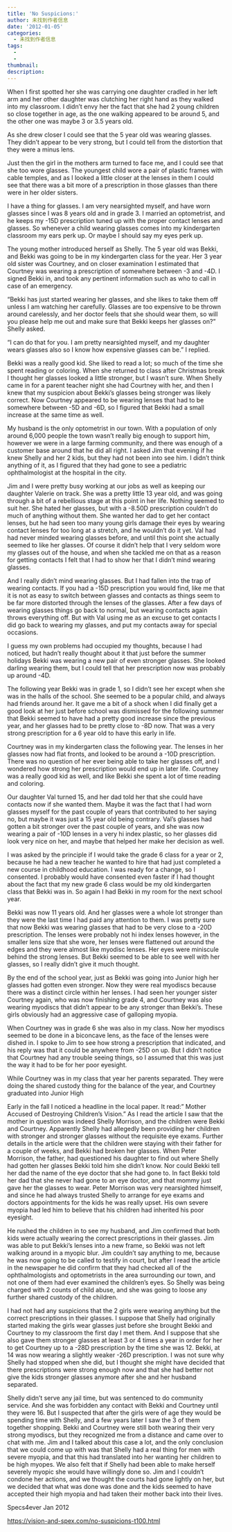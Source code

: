 ```yaml
---
title: 'No Suspicions:'
author: 未找到作者信息
date: '2012-01-05'
categories:
  - 未找到作者信息
tags:
  - 
  - 
thumbnail: 
description: 
---
```


When I first spotted her she was carrying one daughter cradled in her left arm and her other daughter was clutching her right hand as they walked into my classroom.  I didn’t envy her the fact that she had 2 young children so close together in age, as the one walking appeared to be around 5, and the other one was maybe 3 or 3.5 years old.

As she drew closer I could see that the 5 year old was wearing glasses. They didn’t appear to be very strong, but I could tell from the distortion that they were a minus lens.

Just then the girl in the mothers arm turned to face me, and I could see that she too wore glasses. The youngest child wore a pair of plastic frames with cable temples, and as I looked a little closer at the lenses in them I could see that there was a bit more of a prescription in those glasses than there were in her older sisters.

I have a thing for glasses. I am very nearsighted myself, and have worn glasses since I was 8 years old and in grade 3.  I married an optometrist, and he keeps my -15D prescription tuned up with the proper contact lenses and glasses. So whenever a child wearing glasses comes into my kindergarten classroom my ears perk up.  Or maybe I should say my eyes perk up.

The young mother introduced herself as Shelly.  The 5 year old was Bekki, and Bekki was going to be in my kindergarten class for the year. Her 3 year old sister was Courtney, and on closer examination I estimated that Courtney was wearing a prescription of somewhere between -3 and -4D.  I signed Bekki in, and took any pertinent information such as who to call in case of an emergency.

“Bekki has just started wearing her glasses, and she likes to take them off unless I am watching her carefully. Glasses are too expensive to be thrown around carelessly, and her doctor feels that she should wear them, so will you please help me out and make sure that Bekki keeps her glasses on?” Shelly asked.

“I can do that for you. I am pretty nearsighted myself, and my daughter wears glasses also so I know how expensive glasses can be.” I replied.

Bekki was a really good kid. She liked to read a lot; so much of the time she spent reading or coloring. When she returned to class after Christmas break I thought her glasses looked a little stronger, but I wasn’t sure.  When Shelly came in for a parent teacher night she had Courtney with her, and then I knew that my suspicion about Bekki’s glasses being stronger was likely correct.  Now Courtney appeared to be wearing lenses that had to be somewhere between -5D and -6D, so I figured that Bekki had a small increase at the same time as well.

My husband is the only optometrist in our town. With a population of only around 6,000 people the town wasn’t really big enough to support him, however we were in a large farming community, and there was enough of a customer base around that he did all right. I asked Jim that evening if he knew Shelly and her 2 kids, but they had not been into see him. I didn’t think anything of it, as I figured that they had gone to see a pediatric ophthalmologist at the hospital in the city.

Jim and I were pretty busy working at our jobs as well as keeping our daughter Valerie on track.  She was a pretty little 13 year old, and was going through a bit of a rebellious stage at this point in her life. Nothing seemed to suit her. She hated her glasses, but with a -8.50D prescription couldn’t do much of anything without them. She wanted her dad to get her contact lenses, but he had seen too many young girls damage their eyes by wearing contact lenses for too long at a stretch, and he wouldn’t do it yet.  Val had had never minded wearing glasses before, and until this point she actually seemed to like her glasses. Of course it didn’t help that I very seldom wore my glasses out of the house, and when she tackled me on that as a reason for getting contacts I felt that I had to show her that I didn’t mind wearing glasses.

And I really didn’t mind wearing glasses.  But I had fallen into the trap of wearing contacts. If you had a -15D prescription you would find, like me that it is not as easy to switch between glasses and contacts as things seem to be far more distorted through the lenses of the glasses.  After a few days of wearing glasses things go back to normal, but wearing contacts again throws everything off.  But with Val using me as an excuse to get contacts I did go back to wearing my glasses, and put my contacts away for special occasions.

I guess my own problems had occupied my thoughts, because I had noticed, but hadn’t really thought about it that just before the summer holidays Bekki was wearing a new pair of even stronger glasses. She looked darling wearing them, but I could tell that her prescription now was probably up around -4D.

The following year Bekki was in grade 1, so I didn’t see her except when she was in the halls of the school. She seemed to be a popular child, and always had friends around her.  It gave me a bit of a shock when I did finally get a good look at her just before school was dismissed for the following summer that Bekki seemed to have had a pretty good increase since the previous year, and her glasses had to be pretty close to -8D now.  That was a very strong prescription for a 6 year old to have this early in life.

Courtney was in my kindergarten class the following year.  The lenses in her glasses now had flat fronts, and looked to be around a -10D prescription. There was no question of her ever being able to take her glasses off, and I wondered how strong her prescription would end up in later life.  Courtney was a really good kid as well, and like Bekki she spent a lot of time reading and coloring.

Our daughter Val turned 15, and her dad told her that she could have contacts now if she wanted them.  Maybe it was the fact that I had worn glasses myself for the past couple of years that contributed to her saying no, but maybe it was just a 15 year old being contrary.  Val’s glasses had gotten a bit stronger over the past couple of years, and she was now wearing a pair of -10D lenses in a very hi index plastic, so her glasses did look very nice on her, and maybe that helped her make her decision as well.

I was asked by the principle if I would take the grade 6 class for a year or 2, because he had a new teacher he wanted to hire that had just completed a new course in childhood education. I was ready for a change, so I consented.  I probably would have consented even faster if I had thought about the fact that my new grade 6 class would be my old kindergarten class that Bekki was in. So again I had Bekki in my room for the next school year.

Bekki was now 11 years old.  And her glasses were a whole lot stronger than they were the last time I had paid any attention to them.  I was pretty sure that now Bekki was wearing glasses that had to be very close to a -20D prescription.  The lenses were probably not hi index lenses however, in the smaller lens size that she wore, her lenses were flattened out around the edges and they were almost like myodisc lenses. Her eyes were miniscule behind the strong lenses. But Bekki seemed to be able to see well with her glasses, so I really didn’t give it much thought.

By the end of the school year, just as Bekki was going into Junior high her glasses had gotten even stronger.  Now they were real myodiscs because there was a distinct circle within her lenses.  I had seen her younger sister Courtney again, who was now finishing grade 4, and Courtney was also wearing myodiscs that didn’t appear to be any stronger than Bekki’s. These girls obviously had an aggressive case of galloping myopia.  

When Courtney was in grade 6 she was also in my class. Now her myodiscs seemed to be done in a biconcave lens, as the face of the lenses were dished in. I spoke to Jim to see how strong a prescription that indicated, and his reply was that it could be anywhere from -25D on up. But I didn’t notice that Courtney had any trouble seeing things, so I assumed that this was just the way it had to be for her poor eyesight.

While Courtney was in my class that year her parents separated.  They were doing the shared custody thing for the balance of the year, and Courtney graduated into Junior High

Early in the fall I noticed a headline in the local paper. It read:” Mother Accused of Destroying Children’s Vision.”  As I read the article I saw that the mother in question was indeed Shelly Morrison, and the children were Bekki and Courtney.  Apparently Shelly had allegedly been providing her children with stronger and stronger glasses without the requisite eye exams.  Further details in the article were that the children were staying with their father for a couple of weeks, and Bekki had broken her glasses.  When Peter Morrison, the father, had questioned his daughter to find out where Shelly had gotten her glasses Bekki told him she didn’t know.  Nor could Bekki tell her dad the name of the eye doctor that she had gone to. In fact Bekki told her dad that she never had gone to an eye doctor, and that mommy just gave her the glasses to wear.  Peter Morrison was very nearsighted himself, and since he had always trusted Shelly to arrange for eye exams and doctors appointments for the kids he was really upset.  His own severe myopia had led him to believe that his children had inherited his poor eyesight.

He rushed the children in to see my husband, and Jim confirmed that both kids were actually wearing the correct prescriptions in their glasses. Jim was able to put Bekki’s lenses into a new frame, so Bekki was not left walking around in a myopic blur. Jim couldn’t say anything to me, because he was now going to be called to testify in court, but after I read the article in the newspaper he did confirm that they had checked all of the ophthalmologists and optometrists in the area surrounding our town, and not one of them had ever examined the children’s eyes.  So Shelly was being charged with 2 counts of child abuse, and she was going to loose any further shared custody of the children.

I had not had any suspicions that the 2 girls were wearing anything but the correct prescriptions in their glasses.  I suppose that Shelly had originally started making the girls wear glasses just before she brought Bekki and Courtney to my classroom the first day I met them.  And I suppose that she also gave them stronger glasses at least 3 or 4 times a year in order for her to get Courtney up to a -28D prescription by the time she was 12.  Bekki, at 14 was now wearing a slightly weaker -26D prescription.  I was not sure why Shelly had stopped when she did, but I thought she might have decided that there prescriptions were strong enough now and that she had better not give the kids stronger glasses anymore after she and her husband separated.

Shelly didn’t serve any jail time, but was sentenced to do community service. And she was forbidden any contact with Bekki and Courtney until they were 16. But I suspected that after the girls were of age they would be spending time with Shelly, and a few years later I saw the 3 of them together shopping. Bekki and Courtney were still both wearing their very strong myodiscs, but they recognized me from a distance and came over to chat with me. Jim and I talked about this case a lot, and the only conclusion that we could come up with was that Shelly had a real thing for men with severe myopia, and that this had translated into her wanting her children to be high myopes.  We also felt that if Shelly had been able to make herself severely myopic she would have willingly done so.  Jim and I couldn’t condone her actions, and we thought the courts had gone lightly on her, but we decided that what was done was done and the kids seemed to have accepted their high myopia and had taken their mother back into their lives.

Specs4ever
Jan 2012

https://vision-and-spex.com/no-suspicions-t100.html
